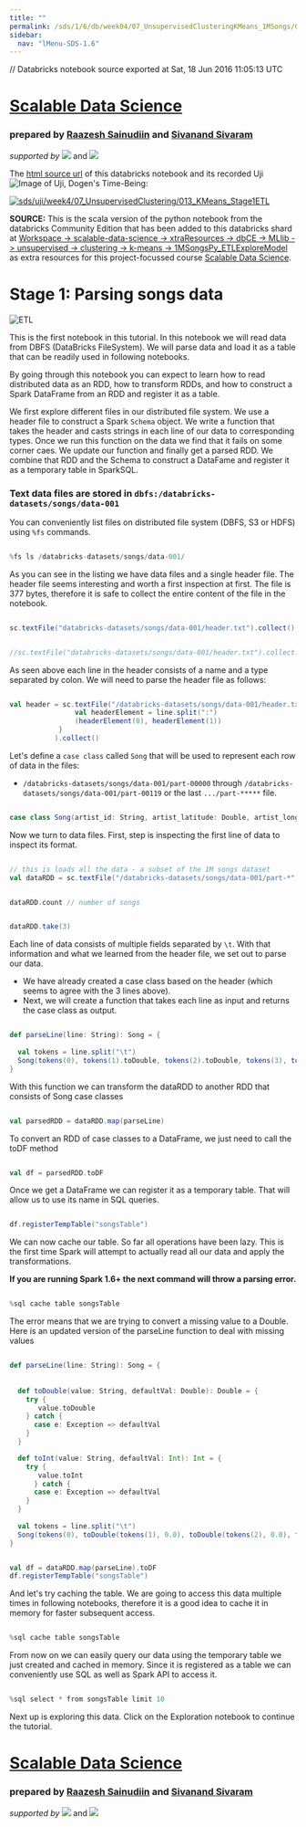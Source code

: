 ```yaml
---
title: ""
permalink: /sds/1/6/db/week04/07_UnsupervisedClusteringKMeans_1MSongs/013_1MSongsKMeans_Stage1ETL/
sidebar:
  nav: "lMenu-SDS-1.6"
---
```


// Databricks notebook source exported at Sat, 18 Jun 2016 11:05:13 UTC


# [Scalable Data Science](http://www.math.canterbury.ac.nz/~r.sainudiin/courses/ScalableDataScience/)


### prepared by [Raazesh Sainudiin](https://nz.linkedin.com/in/raazesh-sainudiin-45955845) and [Sivanand Sivaram](https://www.linkedin.com/in/sivanand)

*supported by* [![](https://raw.githubusercontent.com/raazesh-sainudiin/scalable-data-science/master/images/databricks_logoTM_200px.png)](https://databricks.com/)
and 
[![](https://raw.githubusercontent.com/raazesh-sainudiin/scalable-data-science/master/images/AWS_logoTM_200px.png)](https://www.awseducate.com/microsite/CommunitiesEngageHome)





The [html source url](https://raw.githubusercontent.com/raazesh-sainudiin/scalable-data-science/master/db/week4/07_UnsupervisedClusteringKMeans_1MSongs/013_1MSongsKMeans_Stage1ETL.html) of this databricks notebook and its recorded Uji ![Image of Uji, Dogen's Time-Being](https://raw.githubusercontent.com/raazesh-sainudiin/scalable-data-science/master/images/UjiTimeBeingDogen.png "uji"):

[![sds/uji/week4/07_UnsupervisedClustering/013_KMeans_Stage1ETL](http://img.youtube.com/vi/_Lxtxmn0L-w/0.jpg)](https://www.youtube.com/v/_Lxtxmn0L-w?rel=0&autoplay=1&modestbranding=1&start=4823&end=5370)





**SOURCE:** This is the scala version of the python notebook from the databricks Community Edition that has been added to this databricks shard at [Workspace -> scalable-data-science -> xtraResources -> dbCE -> MLlib -> unsupervised -> clustering -> k-means -> 1MSongsPy_ETLExploreModel](/#workspace/scalable-data-science/xtraResources/dbCE/MLlib/unsupervised/clustering/k-means/1MSongsPy_ETLExploreModel) as extra resources for this project-focussed course [Scalable Data Science](http://www.math.canterbury.ac.nz/~r.sainudiin/courses/ScalableDataScience/).





# Stage 1: Parsing songs data

![ETL](http://training.databricks.com/databricks_guide/end-to-end-01.png)

This is the first notebook in this tutorial. In this notebook we will read data from DBFS (DataBricks FileSystem). We will parse data and load it as a table that can be readily used in following notebooks.

By going through this notebook you can expect to learn how to read distributed data as an RDD, how to transform RDDs, and how to construct a Spark DataFrame from an RDD and register it as a table.

We first explore different files in our distributed file system. We use a header file to construct a Spark `Schema` object. We write a function that takes the header and casts strings in each line of our data to corresponding types. Once we run this function on the data we find that it fails on some corner caes. We update our function and finally get a parsed RDD. We combine that RDD and the Schema to construct a DataFame and register it as a temporary table in SparkSQL.





### Text data files are stored in `dbfs:/databricks-datasets/songs/data-001` 
You can conveniently list files on distributed file system (DBFS, S3 or HDFS) using `%fs` commands.


```scala

%fs ls /databricks-datasets/songs/data-001/

```



As you can see in the listing we have data files and a single header file. The header file seems interesting and worth a first inspection at first. The file is 377 bytes, therefore it is safe to collect the entire content of the file in the notebook. 


```scala

sc.textFile("databricks-datasets/songs/data-001/header.txt").collect()

```
```scala

//sc.textFile("databricks-datasets/songs/data-001/header.txt").collect.map(println) // uncomment to see line-by-line

```



As seen above each line in the header consists of a name and a type separated by colon. We will need to parse the header file as follows:


```scala

val header = sc.textFile("/databricks-datasets/songs/data-001/header.txt").map(line => {
                val headerElement = line.split(":")
                (headerElement(0), headerElement(1))
            }
           ).collect()

```



Let's define a `case class` called `Song` that will be used to represent each row of data in the files:
* `/databricks-datasets/songs/data-001/part-00000` through `/databricks-datasets/songs/data-001/part-00119` or the last `.../part-*****` file.


```scala

case class Song(artist_id: String, artist_latitude: Double, artist_longitude: Double, artist_location: String, artist_name: String, duration: Double, end_of_fade_in: Double, key: Int, key_confidence: Double, loudness: Double, release: String, song_hotness: Double, song_id: String, start_of_fade_out: Double, tempo: Double, time_signature: Double, time_signature_confidence: Double, title: String, year: Double, partial_sequence: Int)

```



Now we turn to data files. First, step is inspecting the first line of data to inspect its format.


```scala

// this is loads all the data - a subset of the 1M songs dataset
val dataRDD = sc.textFile("/databricks-datasets/songs/data-001/part-*") 

```
```scala

dataRDD.count // number of songs

```
```scala

dataRDD.take(3)

```



Each line of data consists of multiple fields separated by `\t`. With that information and what we learned from the header file, we set out to parse our data.
* We have already created a case class based on the header (which seems to agree with the 3 lines above).
* Next, we will create a function that takes each line as input and returns the case class as output.


```scala

def parseLine(line: String): Song = {
  
  val tokens = line.split("\t")
  Song(tokens(0), tokens(1).toDouble, tokens(2).toDouble, tokens(3), tokens(4), tokens(5).toDouble, tokens(6).toDouble, tokens(7).toInt, tokens(8).toDouble, tokens(9).toDouble, tokens(10), tokens(11).toDouble, tokens(12), tokens(13).toDouble, tokens(14).toDouble, tokens(15).toDouble, tokens(16).toDouble, tokens(17), tokens(18).toDouble, tokens(19).toInt)
}

```



With this function we can transform the dataRDD to another RDD that consists of Song case classes


```scala

val parsedRDD = dataRDD.map(parseLine)

```



To convert an RDD of case classes to a DataFrame, we just need to call the toDF method


```scala

val df = parsedRDD.toDF

```



Once we get a DataFrame we can register it as a temporary table. That will allow us to use its name in SQL queries.


```scala

df.registerTempTable("songsTable")

```



We can now cache our table. So far all operations have been lazy. This is the first time Spark will attempt to actually read all our data and apply the transformations. 

**If you are running Spark 1.6+ the next command will throw a parsing error.**


```scala

%sql cache table songsTable

```



The error means that we are trying to convert a missing value to a Double. Here is an updated version of the parseLine function to deal with missing values


```scala

def parseLine(line: String): Song = {
  
  
  def toDouble(value: String, defaultVal: Double): Double = {
    try {
       value.toDouble
    } catch {
      case e: Exception => defaultVal
    }
  }

  def toInt(value: String, defaultVal: Int): Int = {
    try {
       value.toInt
      } catch {
      case e: Exception => defaultVal
    }
  }
  
  val tokens = line.split("\t")
  Song(tokens(0), toDouble(tokens(1), 0.0), toDouble(tokens(2), 0.0), tokens(3), tokens(4), toDouble(tokens(5), 0.0), toDouble(tokens(6), 0.0), toInt(tokens(7), -1), toDouble(tokens(8), 0.0), toDouble(tokens(9), 0.0), tokens(10), toDouble(tokens(11), 0.0), tokens(12), toDouble(tokens(13), 0.0), toDouble(tokens(14), 0.0), toDouble(tokens(15), 0.0), toDouble(tokens(16), 0.0), tokens(17), toDouble(tokens(18), 0.0), toInt(tokens(19), -1))
}

```
```scala

val df = dataRDD.map(parseLine).toDF
df.registerTempTable("songsTable")

```



And let's try caching the table. We are going to access this data multiple times in following notebooks, therefore it is a good idea to cache it in memory for faster subsequent access.


```scala

%sql cache table songsTable

```



From now on we can easily query our data using the temporary table we just created and cached in memory. Since it is registered as a table we can conveniently use SQL as well as Spark API to access it.


```scala

%sql select * from songsTable limit 10

```



Next up is exploring this data. Click on the Exploration notebook to continue the tutorial.






# [Scalable Data Science](http://www.math.canterbury.ac.nz/~r.sainudiin/courses/ScalableDataScience/)


### prepared by [Raazesh Sainudiin](https://nz.linkedin.com/in/raazesh-sainudiin-45955845) and [Sivanand Sivaram](https://www.linkedin.com/in/sivanand)

*supported by* [![](https://raw.githubusercontent.com/raazesh-sainudiin/scalable-data-science/master/images/databricks_logoTM_200px.png)](https://databricks.com/)
and 
[![](https://raw.githubusercontent.com/raazesh-sainudiin/scalable-data-science/master/images/AWS_logoTM_200px.png)](https://www.awseducate.com/microsite/CommunitiesEngageHome)
